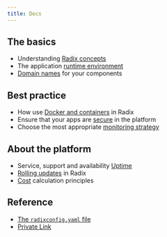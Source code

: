 ```yaml
---
title: Docs
---
```


## The basics

- Understanding [Radix concepts](/docs/start/radix-concepts/index.md)
- The application [runtime environment](topic-runtime-env)
- [Domain names](topic-domain-names) for your components

## Best practice

- How use [Docker and containers](topic-docker/) in Radix
- Ensure that your apps are [secure](topic-security/) in the platform
- Choose the most appropriate [monitoring strategy](topic-monitoring/)

## About the platform

- Service, support and availability [Uptime](topic-uptime/)
- [Rolling updates](topic-rollingupdate/) in Radix
- [Cost](topic-cost/) calculation principles

## Reference

- [The `radixconfig.yaml` file](/docs/references/reference-radix-config/)
- [Private Link](/docs/references/reference-private-link/index.md)
